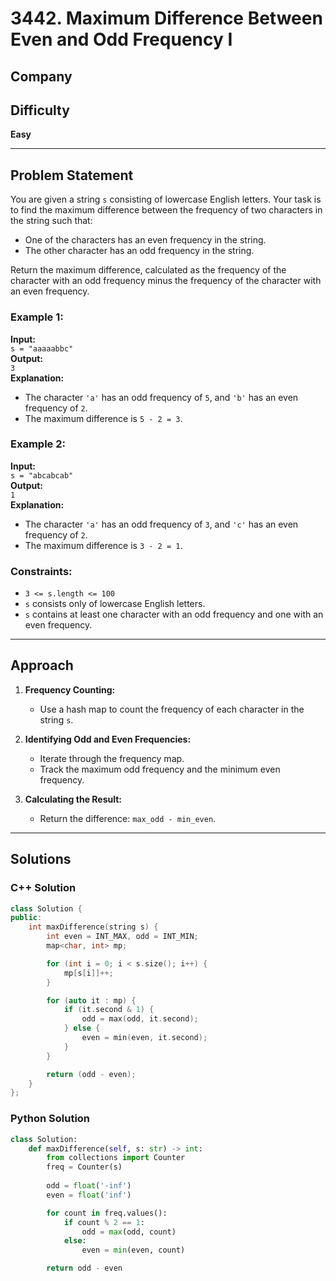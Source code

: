 # 3442. Maximum Difference Between Even and Odd Frequency I

## Company


## Difficulty
**Easy**

---

## Problem Statement

You are given a string `s` consisting of lowercase English letters. Your task is to find the maximum difference between the frequency of two characters in the string such that:

- One of the characters has an even frequency in the string.
- The other character has an odd frequency in the string.

Return the maximum difference, calculated as the frequency of the character with an odd frequency minus the frequency of the character with an even frequency.

### Example 1:

**Input:**  
`s = "aaaaabbc"`  
**Output:**  
`3`  
**Explanation:**  
- The character `'a'` has an odd frequency of `5`, and `'b'` has an even frequency of `2`.  
- The maximum difference is `5 - 2 = 3`.

### Example 2:

**Input:**  
`s = "abcabcab"`  
**Output:**  
`1`  
**Explanation:**  
- The character `'a'` has an odd frequency of `3`, and `'c'` has an even frequency of `2`.  
- The maximum difference is `3 - 2 = 1`.

### Constraints:
- `3 <= s.length <= 100`
- `s` consists only of lowercase English letters.
- `s` contains at least one character with an odd frequency and one with an even frequency.

---

## Approach

1. **Frequency Counting:**  
   - Use a hash map to count the frequency of each character in the string `s`.

2. **Identifying Odd and Even Frequencies:**  
   - Iterate through the frequency map.  
   - Track the maximum odd frequency and the minimum even frequency.

3. **Calculating the Result:**  
   - Return the difference: `max_odd - min_even`.

---

## Solutions

### C++ Solution

```cpp
class Solution {
public:
    int maxDifference(string s) {
        int even = INT_MAX, odd = INT_MIN;
        map<char, int> mp;

        for (int i = 0; i < s.size(); i++) {
            mp[s[i]]++;
        }

        for (auto it : mp) {
            if (it.second & 1) {
                odd = max(odd, it.second);
            } else {
                even = min(even, it.second);
            }
        }

        return (odd - even);
    }
};
```

### Python Solution

```python
class Solution:
    def maxDifference(self, s: str) -> int:
        from collections import Counter
        freq = Counter(s)
        
        odd = float('-inf')
        even = float('inf')

        for count in freq.values():
            if count % 2 == 1:
                odd = max(odd, count)
            else:
                even = min(even, count)

        return odd - even
```

